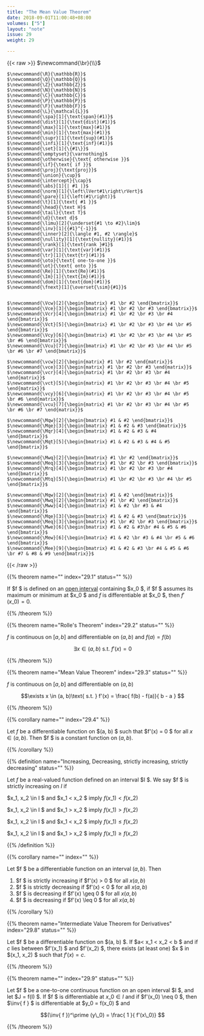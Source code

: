 ```yaml
---
title: "The Mean Value Theorem"
date: 2018-09-01T11:00:48+08:00
volumes: ["5"]
layout: "note"
issue: 29
weight: 29

---
```


<!--more-->

<div class="latex-macros">
  {{< raw >}}
    $\newcommand{\br}{\\}$

    $\newcommand{\R}{\mathbb{R}}$
    $\newcommand{\Q}{\mathbb{Q}}$
    $\newcommand{\Z}{\mathbb{Z}}$
    $\newcommand{\N}{\mathbb{N}}$
    $\newcommand{\C}{\mathbb{C}}$
    $\newcommand{\P}{\mathbb{P}}$
    $\newcommand{\F}{\mathbb{F}}$
    $\newcommand{\L}{\mathcal{L}}$
    $\newcommand{\spa}[1]{\text{span}(#1)}$
    $\newcommand{\dist}[1]{\text{dist}(#1)}$
    $\newcommand{\max}[1]{\text{max}(#1)}$
    $\newcommand{\min}[1]{\text{max}(#1)}$
    $\newcommand{\supr}[1]{\text{sup}(#1)}$
    $\newcommand{\infi}[1]{\text{inf}(#1)}$
    $\newcommand{\set}[1]{\{#1\}}$
    $\newcommand{\emptyset}{\varnothing}$
    $\newcommand{\otherwise}{\text{ otherwise }}$
    $\newcommand{\if}{\text{ if }}$
    $\newcommand{\proj}{\text{proj}}$
    $\newcommand{\union}{\cup}$
    $\newcommand{\intercept}{\cap}$
    $\newcommand{\abs}[1]{| #1 |}$
    $\newcommand{\norm}[1]{\left\lVert#1\right\rVert}$
    $\newcommand{\pare}[1]{\left(#1\right)}$
    $\newcommand{\t}[1]{\text{ #1 }}$
    $\newcommand{\head}{\text H}$
    $\newcommand{\tail}{\text T}$
    $\newcommand{\d}{\text d}$
    $\newcommand{\limu}[2]{\underset{#1 \to #2}\lim}$
    $\newcommand{\inv}[1]{{#1}^{-1}}$
    $\newcommand{\inner}[2]{\langle #1, #2 \rangle}$
    $\newcommand{\nullity}[1]{\text{nullity}(#1)}$
    $\newcommand{\rank}[1]{\text{rank }#1}$
    $\newcommand{\var}[1]{\text{var}(#1)}$
    $\newcommand{\tr}[1]{\text{tr}(#1)}$
    $\newcommand{\oto}{\text{ one-to-one }}$
    $\newcommand{\ot}{\text{ onto }}$
    $\newcommand{\Re}[1]{\text{Re}(#1)}$
    $\newcommand{\Im}[1]{\text{Im}(#1)}$
    $\newcommand{\dom}[1]{\text{dom}(#1)}$
    $\newcommand{\fnext}[1]{\overset{\sim}{#1}}$


    $\newcommand{\Vcw}[2]{\begin{bmatrix} #1 \br #2 \end{bmatrix}}$
    $\newcommand{\Vce}[3]{\begin{bmatrix} #1 \br #2 \br #3 \end{bmatrix}}$
    $\newcommand{\Vcr}[4]{\begin{bmatrix} #1 \br #2 \br #3 \br #4 \end{bmatrix}}$
    $\newcommand{\Vct}[5]{\begin{bmatrix} #1 \br #2 \br #3 \br #4 \br #5 \end{bmatrix}}$
    $\newcommand{\Vcy}[6]{\begin{bmatrix} #1 \br #2 \br #3 \br #4 \br #5 \br #6 \end{bmatrix}}$
    $\newcommand{\Vcu}[7]{\begin{bmatrix} #1 \br #2 \br #3 \br #4 \br #5 \br #6 \br #7 \end{bmatrix}}$

    $\newcommand{\vcw}[2]{\begin{matrix} #1 \br #2 \end{matrix}}$
    $\newcommand{\vce}[3]{\begin{matrix} #1 \br #2 \br #3 \end{matrix}}$
    $\newcommand{\vcr}[4]{\begin{matrix} #1 \br #2 \br #3 \br #4 \end{matrix}}$
    $\newcommand{\vct}[5]{\begin{matrix} #1 \br #2 \br #3 \br #4 \br #5 \end{matrix}}$
    $\newcommand{\vcy}[6]{\begin{matrix} #1 \br #2 \br #3 \br #4 \br #5 \br #6 \end{matrix}}$
    $\newcommand{\vcu}[7]{\begin{matrix} #1 \br #2 \br #3 \br #4 \br #5 \br #6 \br #7 \end{matrix}}$

    $\newcommand{\Mqw}[2]{\begin{bmatrix} #1 & #2 \end{bmatrix}}$
    $\newcommand{\Mqe}[3]{\begin{bmatrix} #1 & #2 & #3 \end{bmatrix}}$
    $\newcommand{\Mqr}[4]{\begin{bmatrix} #1 & #2 & #3 & #4 \end{bmatrix}}$
    $\newcommand{\Mqt}[5]{\begin{bmatrix} #1 & #2 & #3 & #4 & #5 \end{bmatrix}}$

    $\newcommand{\Mwq}[2]{\begin{bmatrix} #1 \br #2 \end{bmatrix}}$
    $\newcommand{\Meq}[3]{\begin{bmatrix} #1 \br #2 \br #3 \end{bmatrix}}$
    $\newcommand{\Mrq}[4]{\begin{bmatrix} #1 \br #2 \br #3 \br #4 \end{bmatrix}}$
    $\newcommand{\Mtq}[5]{\begin{bmatrix} #1 \br #2 \br #3 \br #4 \br #5 \end{bmatrix}}$

    $\newcommand{\Mqw}[2]{\begin{bmatrix} #1 & #2 \end{bmatrix}}$
    $\newcommand{\Mwq}[2]{\begin{bmatrix} #1 \br #2 \end{bmatrix}}$
    $\newcommand{\Mww}[4]{\begin{bmatrix} #1 & #2 \br #3 & #4 \end{bmatrix}}$
    $\newcommand{\Mqe}[3]{\begin{bmatrix} #1 & #2 & #3 \end{bmatrix}}$
    $\newcommand{\Meq}[3]{\begin{bmatrix} #1 \br #2 \br #3 \end{bmatrix}}$
    $\newcommand{\Mwe}[6]{\begin{bmatrix} #1 & #2 & #3\br #4 & #5 & #6 \end{bmatrix}}$
    $\newcommand{\Mew}[6]{\begin{bmatrix} #1 & #2 \br #3 & #4 \br #5 & #6 \end{bmatrix}}$
    $\newcommand{\Mee}[9]{\begin{bmatrix} #1 & #2 & #3 \br #4 & #5 & #6 \br #7 & #8 & #9 \end{bmatrix}}$
  {{< /raw >}}
</div>

{{% theorem name="" index="29.1" status="" %}}

If $f $ is defined on an <u>open interval</u> containing $x\_0 $, if $f $ assumes its maximum or minimum at $x\_0 $ and $f$ is differentiable at $x\_0 $, then $f'(x\_0) = 0$.

{{% /theorem %}}

{{% theorem name="Rolle's Theorem" index="29.2" status="" %}}

$f$ is continuous on $[ a, b ]$ and differentiable on $(a, b)$ and $f(a) = f(b)$

$$\exists x \in (a, b)\text{ s.t. }f'(x) = 0 $$

{{% /theorem %}}

{{% theorem name="Mean Value Theorem" index="29.3" status="" %}}

$f$ is continuous on $[ a, b ]$ and differentiable on $(a, b)$

$$\exists x \in (a, b)\text{ s.t. } f'(x) = \frac{ f(b) - f(a)}{ b - a } $$

{{% /theorem %}}

{{% corollary name="" index="29.4" %}}

Let $f$ be a differentiable function on $(a, b) $ such that $f'(x) = 0 $ for all $x \in (a, b)$. Then $f $ is a constant function on $(a, b)$.

{{% /corollary %}}

{{% definition name="Increasing, Decreasing, strictly increasing, strictly decreasing" status="" %}}

Let $f$ be a real-valued function defined on an interval $I $. We say $f $ is strictly increasing on $I$ if

$x\_1, x\_2 \in I $ and $x\_1 < x\_2 $ imply $f(x\_1) < f(x\_2)$

$x\_1, x\_2 \in I $ and $x\_1 > x\_2 $ imply $f(x\_1) > f(x\_2)$

$x\_1, x\_2 \in I $ and $x\_1 < x\_2 $ imply $f(x\_1) \leq f(x\_2)$

$x\_1, x\_2 \in I $ and $x\_1 > x\_2 $ imply $f(x\_1) \geq f(x\_2)$

{{% /definition %}}

{{% corollary name="" index="" %}}

Let $f $ be a differentiable function on an interval $(a, b)$. Then
1. $f $ is strictly increasing if $f'(x) > 0 $ for all $x(a, b)$
2. $f $ is strictly decreasing if $f'(x) < 0 $ for all $x(a, b)$
3. $f $ is decreasing if $f'(x) \geq 0 $ for all $x(a, b)$
4. $f $ is decreasing if $f'(x) \leq 0 $ for all $x(a, b)$

{{% /corollary %}}

{{% theorem name="Intermediate Value Theorem for Derivatives" index="29.8" status="" %}}

Let $f $ be a differentiable function on $(a, b) $. If $a< x\_1 < x\_2 < b $ and if $c$ lies between $f'(x\_1) $ and $f'(x\_2) $, there exists (at least one) $x $ in $(x\_1, x\_2) $ such that $f'(x) = c$.

{{% /theorem %}}

{{% theorem name="" index="29.9" status="" %}}

Let $f $ be a one-to-one continuous function on an open interval $I $, and let $J = f(I) $. If $f $ is differentiable at $x\_0 \in I$ and if $f'(x\_0) \neq 0 $, then $\inv{ f } $ is differentiable at $y\_0 = f(x\_0) $ and

$$(\inv{ f })^\prime (y\_0) = \frac{ 1 }{ f'(x\_0)} $$

{{% /theorem %}}
